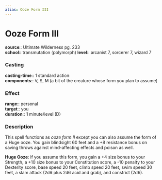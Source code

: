 ```yaml
---
alias: Ooze Form III
---
```


# Ooze Form III 

**source**:: Ultimate Wilderness pg. 233  
**school**:: transmutation (polymorph)
**level**:: arcanist 7, sorcerer 7, wizard 7

### Casting 

**casting-time**:: 1 standard action  
**components**:: V, S, M (a bit of the creature whose form you plan to assume)

### Effect 

**range**:: personal  
**target**:: you  
**duration**:: 1 minute/level (D)

### Description 

This spell functions as *ooze form II* except you can also assume the form of a Huge ooze. You gain blindsight 60 feet and a +8 resistance bonus on saving throws against mind-affecting effects and poison as well.  
  
**Huge Ooze**: If you assume this form, you gain a +4 size bonus to your Strength, a +10 size bonus to your Constitution score, a -10 penalty to your Dexterity score, base speed 20 feet, climb speed 20 feet, swim speed 30 feet, a slam attack (2d6 plus 2d6 acid and grab), and constrict (2d6).
